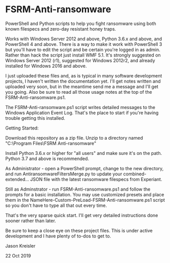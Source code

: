 # FSRM-Anti-ransomware
PowerShell and Python scripts to help you fight ransomware using both known filespecs and zero-day resistant honey traps.

Works with Windows Server 2012 and above, Python 3.6.x and above, and PowerShell 4 and above. There is a way to make it work with PowerShell 3 but you'll have to edit the script and be certain you're logged in as admin. Rather than hack the script just install WMF 5.1. It's strongly suggested on Windows Server 2012 (r1), suggested for Windows 2012r2, and already installed for Windows 2016 and above.

I just uploaded these files and, as is typical in many software development projects, I haven't written the documentation yet. I'll get notes written and uploaded very soon, but in the meantime send me a message and I'll get you going. Also be sure to read all those usage notes at the top of the FSRM-Anti-ransomware.ps1.

The FSRM-Anti-ransomware.ps1 script writes detailed messages to the Windows Application Event Log. That's the place to start if you're having trouble getting this installed.

Getting Started:

Download this repository as a zip file. Unzip to a directory named "C:\Program Files\FSRM Anti-ransomware"

Install Python 3.6.x or higher for "all users" and make sure it's on the path. Python 3.7 and above is recommended.

As Administrator - open a PowerShell prompt, change to the new directory, and run AntiransomwareFiltersMerge.py to update your combined-extended... JSON file with the latest ransomware filespecs from Experiant.

Still as Adminstrator - run FSRM-Anti-ransomware.ps1 and follow the prompts for a basic installation. You may use customized presets and place them in the NameHere-Custom-PreLoad-FSRM-Anti-ransomware.ps1 script so you don't have to type all that out every time.

That's the very sparse quick start. I'll get very detailed instructions done sooner rather than later.

Be sure to keep a close eye on these project files. This is under active development and I have plenty of to-dos to get to.

Jason Kreisler

22 Oct 2019
